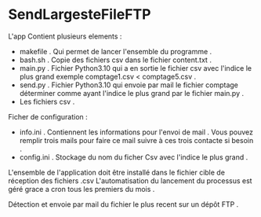 # SendLargesteFileFTP
L'app Contient plusieurs elements :

- makefile . Qui permet de lancer l'ensemble du programme .
- bash.sh . Copie des fichiers csv dans le fichier content.txt .
- main.py . Fichier Python3.10 qui a en sortie le fichier csv avec l'indice le plus grand exemple comptage1.csv < comptage5.csv .
- send.py . Fichier Python3.10 qui envoie par mail le fichier comptage déterminer comme ayant l'indice le plus grand par le fichier main.py .
- Les fichiers csv .

Ficher de configuration :
- info.ini . Contiennent les informations pour l'envoi de mail .
  Vous pouvez remplir trois mails pour faire ce mail suivre à ces trois contacte si besoin .
- config.ini . Stockage du nom du ficher Csv avec l'indice le plus grand .

L'ensemble de l'application doit être installé dans le fichier cible de réception des fichiers .csv
L'automatisation du lancement du processus est géré grace a cron tous les premiers du mois .

Détection et envoie par mail du fichier le plus recent sur un dépôt FTP .
